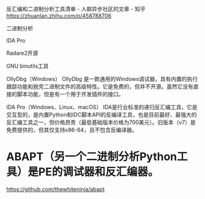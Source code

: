 

反汇编和二进制分析工具清单 - 人邮异步社区的文章 - 知乎
https://zhuanlan.zhihu.com/p/458788706

二进制分析

IDA Pro

Radare2开源

GNU binutils工具

OllyDbg（Windows）
OllyDbg 是一款通用的Windows调试器，具有内置的执行跟踪功能和脱壳二进制文件的高级特性。它是免费的，但并不开源。虽然它没有直接的脚本功能，但是有一个用于开发插件的接口。

IDA Pro（Windows、Linux、macOS）
IDA是行业标准的递归反汇编工具，它是交互型的，是内置Python和IDC脚本API的反编译工具，也是目前最好、最强大的反汇编工具之一，但价格昂贵（最低基础版本价格为700美元）。旧版本（v7）是免费提供的，但其仅支持x86-64，且不包含反编译器。





# ABAPT（另一个二进制分析Python工具）是PE的调试器和反汇编器。









https://github.com/thewhiteninja/abapt















